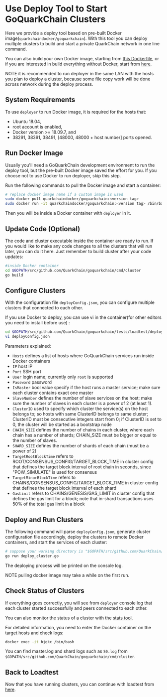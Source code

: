 # Use Deploy Tool to Start GoQuarkChain Clusters

Here we provide a deploy tool based on pre-built Docker image(`quarkchaindocker/goquarkchain`). With this tool you can deploy multiple clusters to build 
and start a private QuarkChain network in one line command. 

You can also build your own Docker image, starting from [this Dockerfile](../../../docker/Dockerfile), or if you are 
interested in build everything without Docker, start from [here](../../../README.md#development-setup). 

NOTE it is recommended to run deployer in the same LAN with the hosts you plan to deploy a cluster, because some file copy work 
will be done across network during the deploy process. 

## System Requirements

To use `deployer` to run Docker image, it is required for the hosts that:

   - Ubuntu 18.04, 
   - root account is enabled, 
   - Docker version >= 18.09.7, and
   - 38291, 38391, 38491, [48000, 48000 + host number] ports opened.

## Run Docker Image

Usually you'll need a GoQuarkChain development environment to run the deploy tool, but the pre-built Docker image 
saved the effort for you. If you choose not to use Docker to run deployer, skip this step.

Run the following commands to pull the Docker image and start a container:

```bash
# replace docker image name if a custom image is used
sudo docker pull quarkchaindocker/goquarkchain:<version tag>
sudo docker run -it quarkchaindocker/goquarkchain:<version tag> /bin/bash 
```
Then you will be inside a Docker container with `deployer` in it.

## Update Code (Optional)
The code and cluster executable inside the container are ready to run. 
If you would like to make any code changes to all the clusters that will run later, you can do it here. 
Just remember to build cluster after your code updates:
```bash
#inside Docker container
cd $GOPATH/src/github.com/QuarkChain/goquarkchain/cmd/cluster
go build
```

## Configure Clusters
With the configuration file `deployConfig.json`, you can configure multiple clusters that connected to each other. 

If you use Docker to deploy, you can use vi in the container(for other editors you need to install before use) :
```bash
cd $GOPATH/src/github.com/QuarkChain/goquarkchain/tests/loadtest/deployer
vi deployConfig.json
```
Parameters explained:
- `Hosts` defines a list of hosts where GoQuarkChain services run inside Docker containers
- `IP` host IP
- `Port` SSH port
- `User` login name; currently only `root` is supported
- `Password` password
- `IsMaster` bool value specify if the host runs a master service; make sure each cluster contains exact one master 
- `SlaveNumber` defines the number of slave services on the host; make sure the number of slaves in each cluster is a power of 2 (at least 1).
- `ClusterID` used to specify which cluster the service(s) on the host belongs to; so hosts with same ClusterID belongs 
to same cluster; ClusterID must be consecutive integers start from 0; if ClusterID is set to 0, the cluster will be 
started as a bootstrap node
- `CHAIN_SIZE` defines the number of chains in each cluster, where each chain has a number of shards; CHAIN_SIZE must be bigger or equal to the number of slaves.
- `SHARD_SIZE` defines the number of shards of each chain (must be a power of 2)
- `TargetRootBlockTime` refers to ROOT/CONSENSUS_CONFIG/TARGET_BLOCK_TIME in cluster config that defines the target block interval of root chain in seconds, since "POW_SIMULATE" is used for consensus
- `TargetMinorBlockTime` refers to CHAINS/CONSENSUS_CONFIG/TARGET_BLOCK_TIME in cluster config that defines the target block interval of each shard
- `GasLimit` refers to CHAINS/GENESIS/GAS_LIMIT in cluster config that defines the gas limit for a block; note that in-shard transactions uses 50% of the total gas limit in a block

## Deploy and Run Clusters

The following command will parse `deployConfig.json`, generate cluster configuration file accordingly, deploy the clusters to remote Docker 
containers, and start the services of each cluster:

```bash
# suppose your working directory is "$GOPATH/src/github.com/QuarkChain/goquarkchain/tests/loadtest/deployer"
go run deploy_cluster.go
```
The deploying process will be printed on the console log. 

NOTE pulling docker image may take a while on the first run.

## Check Status of Clusters

If everything goes correctly, you will see from `deployer` console log that each cluster started successfully and peers connected to each other.

You can also monitor the status of a cluster with the [stats tool](../../../cmd/stats).

For detailed information, you need to enter the Docker container on the target hosts and check logs: 
```bash
docker exec -it bjqkc /bin/bash
```
You can find master.log and shard logs such as `S0.log` from `$GOPATH/src/github.com/QuarkChain/goquarkchain/cmd/cluster`.
 
## Back to Loadtest

Now that you have running clusters, you can continue with loadtest from [here](../README.md#start-mining).